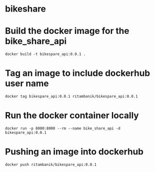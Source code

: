 # bikeshare

# Build the docker image for the bike_share_api

``docker build -t bikespare_api:0.0.1 .``

# Tag an image to include dockerhub user name
``docker tag bikespare_api:0.0.1 ritambanik/bikespare_api:0.0.1``

# Run the docker container locally

``docker run -p 8000:8000 --rm --name bike_share_api -d bikespare_api:0.0.1``

# Pushing an image into dockerhub

``docker push ritambanik/bikespare_api:0.0.1``